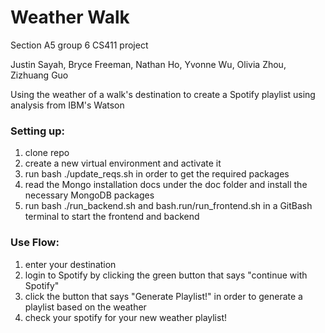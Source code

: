 # Weather Walk
Section A5 group 6 CS411 project

Justin Sayah, Bryce Freeman, Nathan Ho, Yvonne Wu, Olivia Zhou, Zizhuang Guo

Using the weather of a walk's destination to create a Spotify playlist using analysis from IBM's Watson

### Setting up:

1) clone repo
2) create a new virtual environment and activate it
3) run bash ./update_reqs.sh in order to get the required packages
4) read the Mongo installation docs under the doc folder and install the necessary MongoDB packages
5) run bash ./run_backend.sh and bash.run/run_frontend.sh in a GitBash terminal to start the frontend and backend

### Use Flow:

1) enter your destination
2) login to Spotify by clicking the green button that says "continue with Spotify"
3) click the button that says "Generate Playlist!" in order to generate a playlist based on the weather
4) check your spotify for your new weather playlist!
